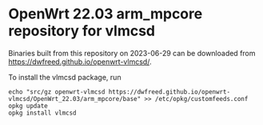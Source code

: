 OpenWrt 22.03 arm_mpcore repository for vlmcsd
========

Binaries built from this repository on 2023-06-29 can be downloaded from <https://dwfreed.github.io/openwrt-vlmcsd/>.

To install the vlmcsd package, run

```
echo "src/gz openwrt-vlmcsd https://dwfreed.github.io/openwrt-vlmcsd/OpenWrt_22.03/arm_mpcore/base" >> /etc/opkg/customfeeds.conf
opkg update
opkg install vlmcsd
```
